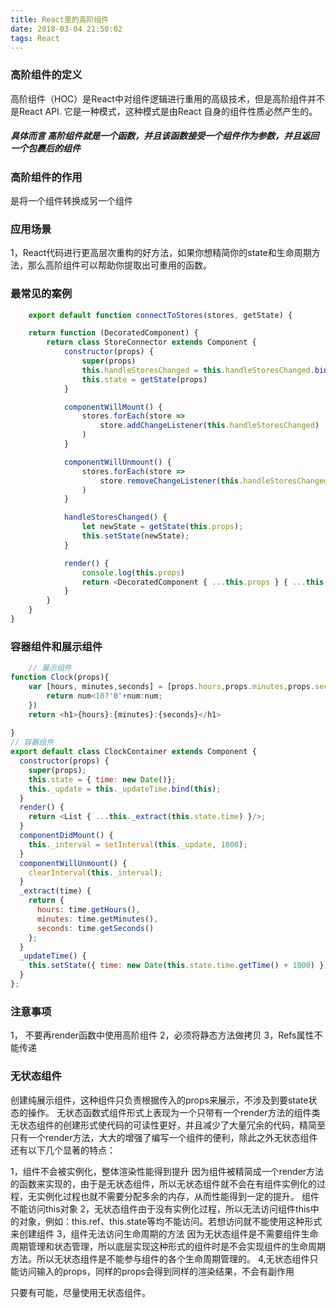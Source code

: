 ```yaml
---
title: React里的高阶组件
date: 2018-03-04 21:50:02
tags: React
---
```


### 高阶组件的定义
高阶组件（HOC）是React中对组件逻辑进行重用的高级技术，但是高阶组件并不是React API.
它是一种模式，这种模式是由React 自身的组件性质必然产生的。
##### 具体而言 高阶组件就是一个函数，并且该函数接受一个组件作为参数，并且返回一个包裹后的组件

### 高阶组件的作用
是将一个组件转换成另一个组件
### 应用场景
1，React代码进行更高层次重构的好方法，如果你想精简你的state和生命周期方法，那么高阶组件可以帮助你提取出可重用的函数。

### 最常见的案例
```javascript
    export default function connectToStores(stores, getState) {

    return function (DecoratedComponent) {
        return class StoreConnector extends Component {
            constructor(props) {
                super(props)
                this.handleStoresChanged = this.handleStoresChanged.bind(this)
                this.state = getState(props)
            }

            componentWillMount() {
                stores.forEach(store =>
                    store.addChangeListener(this.handleStoresChanged)
                )
            }

            componentWillUnmount() {
                stores.forEach(store =>
                    store.removeChangeListener(this.handleStoresChanged)
                )
            }

            handleStoresChanged() {
                let newState = getState(this.props);
                this.setState(newState);
            }

            render() {
                console.log(this.props)
                return <DecoratedComponent { ...this.props } { ...this.state } />
            }
        }
    }
}

```
### 容器组件和展示组件
```javascript
    // 展示组件
function Clock(props){
    var [hours, minutes,seconds] = [props.hours,props.minutes,props.seconds].map(num=>{
        return num<10?'0'+num:num;
    })
    return <h1>{hours}:{minutes}:{seconds}</h1>
    
}
// 容器组件
export default class ClockContainer extends Component {
  constructor(props) {
    super(props);
    this.state = { time: new Date()};
    this._update = this._updateTime.bind(this);
  }
  render() {
    return <List { ...this._extract(this.state.time) }/>;
  }
  componentDidMount() {
    this._interval = setInterval(this._update, 1000);
  }
  componentWillUnmount() {
    clearInterval(this._interval);
  }
  _extract(time) {
    return {
      hours: time.getHours(),
      minutes: time.getMinutes(),
      seconds: time.getSeconds()
    };
  }
  _updateTime() {
    this.setState({ time: new Date(this.state.time.getTime() + 1000) });
  }
};
```
### 注意事项
1， 不要再render函数中使用高阶组件
2，必须将静态方法做拷贝
3，Refs属性不能传递

### 无状态组件
创建纯展示组件，这种组件只负责根据传入的props来展示，不涉及到要state状态的操作。
无状态函数式组件形式上表现为一个只带有一个render方法的组件类
无状态组件的创建形式使代码的可读性更好，并且减少了大量冗余的代码，精简至只有一个render方法，大大的增强了编写一个组件的便利，除此之外无状态组件还有以下几个显著的特点：

1，组件不会被实例化，整体渲染性能得到提升
因为组件被精简成一个render方法的函数来实现的，由于是无状态组件，所以无状态组件就不会在有组件实例化的过程，无实例化过程也就不需要分配多余的内存，从而性能得到一定的提升。
组件不能访问this对象
2，无状态组件由于没有实例化过程，所以无法访问组件this中的对象，例如：this.ref、this.state等均不能访问。若想访问就不能使用这种形式来创建组件
3，组件无法访问生命周期的方法
因为无状态组件是不需要组件生命周期管理和状态管理，所以底层实现这种形式的组件时是不会实现组件的生命周期方法。所以无状态组件是不能参与组件的各个生命周期管理的。
4,无状态组件只能访问输入的props，同样的props会得到同样的渲染结果，不会有副作用

只要有可能，尽量使用无状态组件。